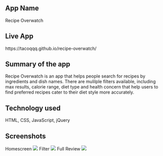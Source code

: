 <h2>App Name</h2>
Recipe Overwatch

<h2>Live App</h2>
https://tacoqqq.github.io/recipe-overwatch/

<h2>Summary of the app</h2>
Recipe Overwatch is an app that helps people search for recipes by ingredients and dish names. 
There are mulilple filters available, including max results, calorie range, diet type and health concern that help users to find preferred recipes cater to their diet style more accurately.

<h2>Technology used</h2>
HTML, CSS, JavaScript, jQuery

<h2>Screenshots</h2>
Homescreen
<img src="https://i.ibb.co/Lv54vxP/Screen-Shot-2019-12-07-at-12-16-15-PM.jpg">
Filter
<img src="https://i.ibb.co/8jbzmYh/Screen-Shot-2019-12-07-at-12-16-47-PM.jpg">
Full Review
<img src="https://i.ibb.co/PF2m3YX/screencapture-tacoqqq-github-io-recipe-overwatch-2019-12-07-12-20-31.png">
